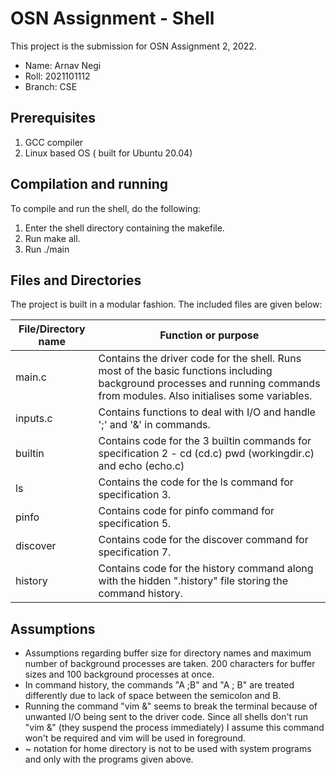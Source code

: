 # OSN Assignment - Shell

This project is the submission for OSN Assignment 2, 2022.

- Name: Arnav Negi
- Roll: 2021101112
- Branch: CSE

## Prerequisites

 1. GCC compiler
 2. Linux based OS ( built for Ubuntu 20.04)

## Compilation and running

To compile and run the shell, do the following:

 1. Enter the shell directory containing the makefile.
 2. Run make all.
 3. Run ./main

## Files and Directories

The project is built in a modular fashion. The included files are given below:

|File/Directory name |Function or purpose  |
|--|--|
| main.c | Contains the driver code for the shell. Runs most of the basic functions including background processes and running commands from modules. Also initialises some variables.|
|inputs.c|Contains functions to deal with I/O and handle ';' and '&' in commands.|
|builtin|Contains code for the 3 builtin commands for specification 2 - cd (cd.c) pwd (workingdir.c) and echo (echo.c)|
|ls|Contains the code for the ls command for specification 3.|
|pinfo|Contains code for pinfo command for specification 5.|
|discover|Contains code for the discover command for specification 7.|
|history|Contains code for the history command along with the hidden ".history" file storing the command history.|

## Assumptions

- Assumptions regarding buffer size for directory names and maximum number of background processes are taken. 200 characters for buffer sizes and 100 background processes at once.
- In command history, the commands "A ;B" and "A ; B" are treated differently due to lack of space between the semicolon and B.
- Running the command "vim &" seems to break the terminal because of unwanted I/O being sent to the driver code. Since all shells don't run "vim &" (they suspend the process immediately) I assume this command won't be required and vim will be used in foreground.
- ~ notation for home directory is not to be used with system programs and only with the programs given above.
